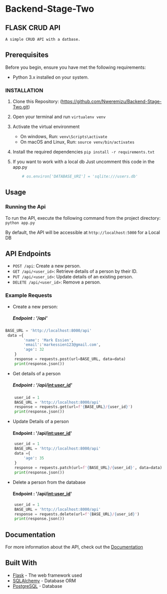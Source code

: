 # Backend-Stage-Two

## FLASK CRUD API

    A simple CRUD API with a datbase.

## Prerequisites

Before you begin, ensure you have met the following requirements:

- Python 3.x installed on your system.


### INSTALLATION
1. Clone this Repository:
    (https://github.com/Nweremizu/Backend-Stage-Two.git)
2. Open your terminal and run
    ```virtualenv venv```
3. Activate the virtual environment
    * On windows, Run:
        ```venv\Scripts\activate```
    * On macOS and Linux, Run:
        ```source venv/bin/activates```
4. Install the required dependencies
    ```pip install -r requirements.txt```

5. If you want to work with a local db Just uncomment this code in the app.py
    ```python
        # os.environ['DATABASE_URI'] = 'sqlite:///users.db'
    ```

## Usage
### Running the Api

To run the API, execute the following command from the project directory:
    ```python app.py```

By default, the API will be accessible at `http://localhost:5000` for a Local DB


## API Endpoints
- `POST /api`: Create a new person.
- `GET /api/<user_id>`: Retrieve details of a person by their ID.
- `PUT /api/<user_id>`: Update details of an existing person.
- `DELETE /api/<user_id>`: Remove a person.

### Example Requests
* Create a new person:
    ##### Endpoint : '/api'
```python
BASE_URL = 'http://localhost:8000/api'
 data ={
        'name': 'Mark Essien',
        'email':'markessien123@gmail.com',
        'age': 32
    }
    response = requests.post(url=BASE_URL, data=data)
    print(response.json())
```

* Get details of a person
    ##### Endpoint : '/api/<int:user_id>'
```python
    user_id = 1
    BASE_URL = 'http://localhost:8000/api'
    response = requests.get(url=f'{BASE_URL}/{user_id}')
    print(response.json())
```
* Update Details of a person
    #### Endpoint : '/api/<int:user_id>'
```python
    user_id = 1
    BASE_URL = 'http://localhost:8000/api'
    data ={
        'age': 35 
    }
    response = requests.patch(url=f'{BASE_URL}/{user_id}', data=data)
    print(response.json())
```

* Delete a person from the database
    #### Endpoint : '/api/<int:user_id>'
```python
    user_id = 1
    BASE_URL = 'http://localhost:8000/api'
    response = requests.delete(url=f'{BASE_URL}/{user_id}')
    print(response.json())
```

## Documentation

For more information about the API, check out the [Documentation](DOCUMENTATION.md)

## Built With

- [Flask](https://flask.palletsprojects.com/en/1.1.x/) - The web framework used
- [SQLAlchemy](https://www.sqlalchemy.org/) - Database ORM
- [PostgreSQL](https://www.postgresql.org/) - Database
